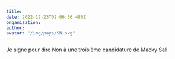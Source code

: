 ```yaml
---
title: 
date: 2022-12-23T02:06:56.486Z
organisation: 
author: 
avatar: "/img/pays/SN.svg"
---
```


Je signe pour dire Non à une troisième candidature de Macky Sall. 